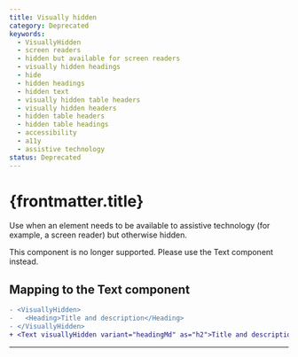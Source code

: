 ```yaml
---
title: Visually hidden
category: Deprecated
keywords:
  - VisuallyHidden
  - screen readers
  - hidden but available for screen readers
  - visually hidden headings
  - hide
  - hidden headings
  - hidden text
  - visually hidden table headers
  - visually hidden headers
  - hidden table headers
  - hidden table headings
  - accessibility
  - a11y
  - assistive technology
status: Deprecated
---
```


# {frontmatter.title}

<Lede>

Use when an element needs to be available to assistive technology (for example, a screen reader) but otherwise hidden.

</Lede>

<StatusBanner status={frontmatter.status}>
  This component is no longer supported. Please use the Text component instead.
</StatusBanner>

<Examples />

<Props componentName={frontmatter.title} />

## Mapping to the Text component

```diff
- <VisuallyHidden>
-   <Heading>Title and description</Heading>
- </VisuallyHidden>
+ <Text visuallyHidden variant="headingMd" as="h2">Title and description</Text>
```

---
